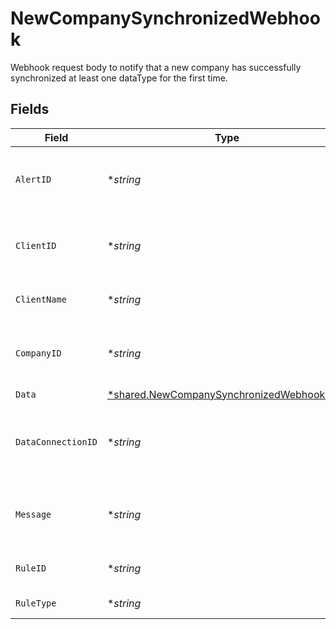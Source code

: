 # NewCompanySynchronizedWebhook

Webhook request body to notify that a new company has successfully synchronized at least one dataType for the first time.


## Fields

| Field                                                                                                        | Type                                                                                                         | Required                                                                                                     | Description                                                                                                  | Example                                                                                                      |
| ------------------------------------------------------------------------------------------------------------ | ------------------------------------------------------------------------------------------------------------ | ------------------------------------------------------------------------------------------------------------ | ------------------------------------------------------------------------------------------------------------ | ------------------------------------------------------------------------------------------------------------ |
| `AlertID`                                                                                                    | **string*                                                                                                    | :heavy_minus_sign:                                                                                           | Unique identifier of the webhook event.                                                                      |                                                                                                              |
| `ClientID`                                                                                                   | **string*                                                                                                    | :heavy_minus_sign:                                                                                           | Unique identifier for your client in Codat.                                                                  |                                                                                                              |
| `ClientName`                                                                                                 | **string*                                                                                                    | :heavy_minus_sign:                                                                                           | Name of your client in Codat.                                                                                |                                                                                                              |
| `CompanyID`                                                                                                  | **string*                                                                                                    | :heavy_minus_sign:                                                                                           | Unique identifier for your SMB in Codat.                                                                     | 8a210b68-6988-11ed-a1eb-0242ac120002                                                                         |
| `Data`                                                                                                       | [*shared.NewCompanySynchronizedWebhookData](../../../pkg/models/shared/newcompanysynchronizedwebhookdata.md) | :heavy_minus_sign:                                                                                           | N/A                                                                                                          |                                                                                                              |
| `DataConnectionID`                                                                                           | **string*                                                                                                    | :heavy_minus_sign:                                                                                           | Unique identifier for a company's data connection.                                                           | 2e9d2c44-f675-40ba-8049-353bfcb5e171                                                                         |
| `Message`                                                                                                    | **string*                                                                                                    | :heavy_minus_sign:                                                                                           | A human-readable message about the webhook.                                                                  |                                                                                                              |
| `RuleID`                                                                                                     | **string*                                                                                                    | :heavy_minus_sign:                                                                                           | Unique identifier for the rule.                                                                              |                                                                                                              |
| `RuleType`                                                                                                   | **string*                                                                                                    | :heavy_minus_sign:                                                                                           | The type of rule.                                                                                            |                                                                                                              |